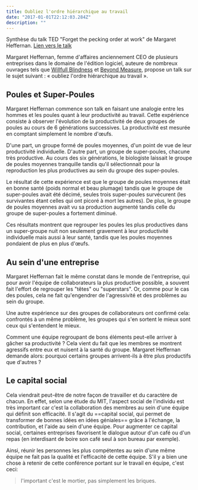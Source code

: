 ```yaml
---
title: Oubliez l'ordre hiérarchique au travail
date: "2017-01-01T22:12:03.284Z"
description: ""
---
```


Synthèse du talk TED "Forget the pecking order at work" de Margaret Heffernan.
[Lien vers le talk](https://www.ted.com/talks/margaret_heffernan_why_it_s_time_to_forget_the_pecking_order_at_work)

Margaret Heffernan, femme d'affaires anciennement CEO de plusieurs entreprises dans le domaine de l'édition logiciel, auteure de nombreux ouvrages tels que [Willfull Blindness](http://www.mheffernan.com/book-wb-summary.php) et [Beyond Measure](http://www.mheffernan.com/book-bm-summary.php), propose un talk sur le sujet suivant : « oubliez l'ordre hiérarchique au travail ».

## Poules et Super-Poules
Margaret Heffernan commence son talk en faisant une analogie entre les hommes et les poules quant à leur productivité au travail. Cette expérience consiste à observer l'évolution de la productivité de deux groupes de poules au cours de 6 générations successives. La productivité est mesurée en comptant simplement le nombre d'œufs.

D'une part, un groupe formé de poules moyennes, d'un point de vue de leur productivité individuelle. D'autre part, un groupe de super-poules, chacune très productive. Au cours des six générations, le biologiste laissait le groupe de poules moyennes tranquille tandis qu'il sélectionnait pour la reproduction les plus productives au sein du groupe des super-poules.

Le résultat de cette expérience est que le groupe de poules moyennes était en bonne santé (poids normal et beau plumage) tandis que le groupe de super-poules avait été décimé, seules trois super-poules survécurent (les survivantes étant celles qui ont picoré à mort les autres). De plus, le groupe de poules moyennes avait vu sa production augmenté tandis celle du groupe de super-poules a fortement diminué.

Ces résultats montrent que regrouper les poules les plus productives dans un super-groupe nuit non seulement gravement à leur productivité individuelle mais aussi à leur santé, tandis que les poules moyennes pondaient de plus en plus d'œufs.

## Au sein d'une entreprise
Margaret Heffernan fait le même constat dans le monde de l'entreprise, qui pour avoir l'équipe de collaborateurs la plus productive possible, a souvent fait l'effort de regrouper les "têtes" ou "superstars". Or, comme pour le cas des poules, cela ne fait qu'engendrer de l'agressivité et des problèmes au sein du groupe.

Une autre expérience sur des groupes de collaborateurs ont confirmé cela: confrontés à un même problème, les groupes qui s'en sortent le mieux sont ceux qui s'entendent le mieux.

Comment une équipe regroupant de bons éléments peut-elle arriver à gâcher sa productivité ? Cela vient du fait que les membres se montrent agressifs entre eux et nuisent à la santé du groupe. Margaret Heffernan demande alors: pourquoi certains groupes arrivent-ils à être plus productifs que d'autres ?

## Le capital social
Cela viendrait peut-être de notre façon de travailler et du caractère de chacun. En effet, selon une étude du MIT, l'aspect social de l'individu est très important car c'est la collaboration des membres au sein d'une équipe qui définit son efficacité. Il s'agit du ==capital social, qui permet de transformer de bonnes idées en idées géniales== grâce à l'échange, la contribution, et l'aide au sein d'une équipe. Pour augmenter ce capital social, certaines entreprises favorisent le dialogue autour d'un café ou d'un repas (en interdisant de boire son café seul à son bureau par exemple).

Ainsi, réunir les personnes les plus compétentes au sein d'une même équipe ne fait pas la qualité et l'efficacité de cette équipe. S'il y a bien une chose à retenir de cette conférence portant sur le travail en équipe, c'est ceci:

> l'important c'est le mortier, pas simplement les briques.
